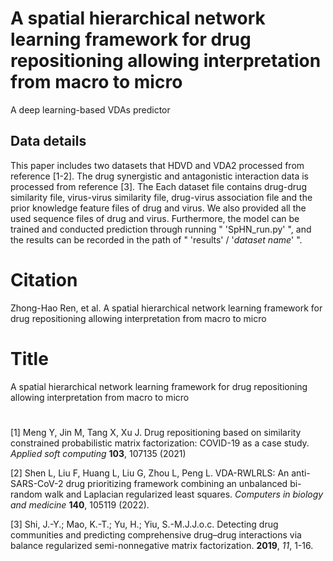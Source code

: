 # A spatial hierarchical network learning framework for drug repositioning allowing interpretation from macro to micro
A deep learning-based VDAs predictor



## Data details
This paper includes two datasets that HDVD and VDA2 processed from reference [1-2]. The drug synergistic and antagonistic interaction data is processed from reference [3].  The  Each dataset file contains drug-drug similarity file, virus-virus similarity file, drug-virus association file and the prior knowledge feature files of drug and virus. We also provided all the used sequence files of drug and virus.  Furthermore, the model can be trained and conducted prediction through running " 'SpHN_run.py' ", and the results can be recorded in the path of " 'results' /  '*dataset name*' ".



# Citation
Zhong-Hao Ren, et al. A spatial hierarchical network learning framework for drug repositioning allowing interpretation from macro to micro 



# Title
A spatial hierarchical network learning framework for drug repositioning allowing interpretation from macro to micro

# 

[1] Meng Y, Jin M, Tang X, Xu J. Drug repositioning based on similarity constrained probabilistic matrix factorization: COVID-19 as a case study. *Applied soft computing* **103**, 107135 (2021)    

[2] Shen L, Liu F, Huang L, Liu G, Zhou L, Peng L. VDA-RWLRLS: An anti-SARS-CoV-2 drug prioritizing framework combining an unbalanced bi-random walk and Laplacian regularized least squares. *Computers in biology and medicine* **140**, 105119 (2022).  

[3] Shi, J.-Y.; Mao, K.-T.; Yu, H.; Yiu, S.-M.J.J.o.c. Detecting drug communities and predicting comprehensive drug–drug interactions via balance regularized semi-nonnegative matrix factorization. **2019**, *11*, 1-16.  
